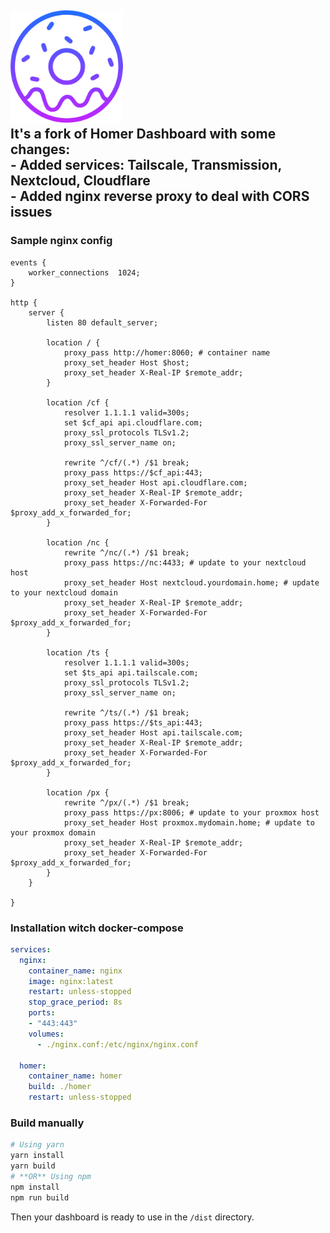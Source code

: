 <h2>
 <img
  width="180"
  alt="Homer's donut"
  src="https://raw.githubusercontent.com//bastienwirtz/homer/main/public/logo.png">
    <br/>
    It's a fork of Homer Dashboard with some changes:
    <br/>
    - Added services: Tailscale, Transmission, Nextcloud, Cloudflare
    <br/>
    - Added nginx reverse proxy to deal with CORS issues 
</h2>

### Sample nginx config
```nginx 
events {
    worker_connections  1024;
}

http {
    server {
        listen 80 default_server;

        location / {
            proxy_pass http://homer:8060; # container name
            proxy_set_header Host $host;
            proxy_set_header X-Real-IP $remote_addr;
        }

        location /cf {
            resolver 1.1.1.1 valid=300s;
            set $cf_api api.cloudflare.com;
            proxy_ssl_protocols TLSv1.2;
            proxy_ssl_server_name on;

            rewrite ^/cf/(.*) /$1 break;
            proxy_pass https://$cf_api:443;
            proxy_set_header Host api.cloudflare.com;
            proxy_set_header X-Real-IP $remote_addr;
            proxy_set_header X-Forwarded-For $proxy_add_x_forwarded_for;
        }

        location /nc {
            rewrite ^/nc/(.*) /$1 break;
            proxy_pass https://nc:4433; # update to your nextcloud host
            proxy_set_header Host nextcloud.yourdomain.home; # update to your nextcloud domain
            proxy_set_header X-Real-IP $remote_addr;
            proxy_set_header X-Forwarded-For $proxy_add_x_forwarded_for;
        }

        location /ts {
            resolver 1.1.1.1 valid=300s;
            set $ts_api api.tailscale.com;
            proxy_ssl_protocols TLSv1.2;
            proxy_ssl_server_name on;

            rewrite ^/ts/(.*) /$1 break;
            proxy_pass https://$ts_api:443;
            proxy_set_header Host api.tailscale.com;
            proxy_set_header X-Real-IP $remote_addr;
            proxy_set_header X-Forwarded-For $proxy_add_x_forwarded_for;
        }

        location /px {
            rewrite ^/px/(.*) /$1 break;
            proxy_pass https://px:8006; # update to your proxmox host
            proxy_set_header Host proxmox.mydomain.home; # update to your proxmox domain
            proxy_set_header X-Real-IP $remote_addr;
            proxy_set_header X-Forwarded-For $proxy_add_x_forwarded_for;
        }
    }

}
```

### Installation witch docker-compose
```yaml
services:
  nginx:
    container_name: nginx
    image: nginx:latest
    restart: unless-stopped
    stop_grace_period: 8s
    ports:
    - "443:443"
    volumes:
      - ./nginx.conf:/etc/nginx/nginx.conf
    
  homer:
    container_name: homer
    build: ./homer
    restart: unless-stopped

```

### Build manually

```bash
# Using yarn
yarn install
yarn build
# **OR** Using npm
npm install
npm run build
```

Then your dashboard is ready to use in the `/dist` directory.
